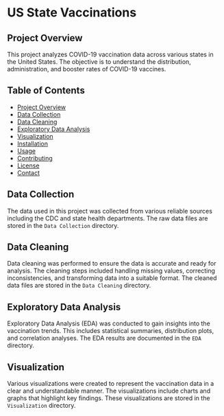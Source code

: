 # US State Vaccinations

## Project Overview

This project analyzes COVID-19 vaccination data across various states in the United States. The objective is to understand the distribution, administration, and booster rates of COVID-19 vaccines.

## Table of Contents

- [Project Overview](#project-overview)
- [Data Collection](#data-collection)
- [Data Cleaning](#data-cleaning)
- [Exploratory Data Analysis](#exploratory-data-analysis)
- [Visualization](#visualization)
- [Installation](#installation)
- [Usage](#usage)
- [Contributing](#contributing)
- [License](#license)
- [Contact](#contact)

## Data Collection

The data used in this project was collected from various reliable sources including the CDC and state health departments. The raw data files are stored in the `Data Collection` directory.

## Data Cleaning

Data cleaning was performed to ensure the data is accurate and ready for analysis. The cleaning steps included handling missing values, correcting inconsistencies, and transforming data into a suitable format. The cleaned data files are stored in the `Data Cleaning` directory.

## Exploratory Data Analysis

Exploratory Data Analysis (EDA) was conducted to gain insights into the vaccination trends. This includes statistical summaries, distribution plots, and correlation analyses. The EDA results are documented in the `EDA` directory.

## Visualization

Various visualizations were created to represent the vaccination data in a clear and understandable manner. The visualizations include charts and graphs that highlight key findings. These visualizations are stored in the `Visualization` directory.


